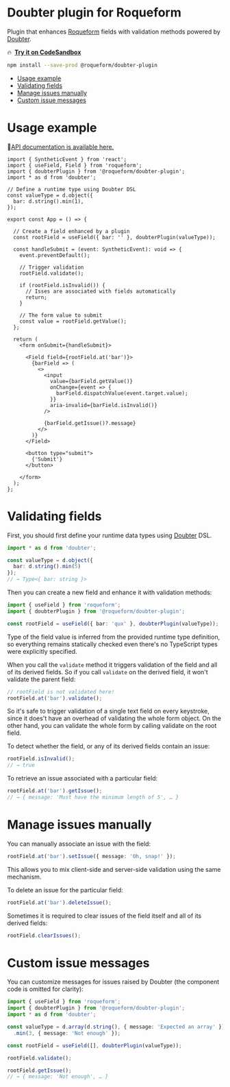 # Doubter plugin for Roqueform

Plugin that enhances [Roqueform](https://github.com/smikhalevski/roqueform#readme) fields with validation methods
powered by [Doubter](https://github.com/smikhalevski/doubter#readme).

🔥&ensp;[**Try it on CodeSandbox**](https://codesandbox.io/s/roqueform-doubter-plugin-example-74hkgw)

```sh
npm install --save-prod @roqueform/doubter-plugin
```

- [Usage example](#usage-example)
- [Validating fields](#validating-fields)
- [Manage issues manually](#manage-issues-manually)
- [Custom issue messages](#custom-issue-messages)

# Usage example

🔎[API documentation is available here.](https://smikhalevski.github.io/roqueform/modules/doubter_plugin_src_main.html)

```tsx
import { SyntheticEvent } from 'react';
import { useField, Field } from 'roqueform';
import { doubterPlugin } from '@roqueform/doubter-plugin';
import * as d from 'doubter';

// Define a runtime type using Doubter DSL
const valueType = d.object({
  bar: d.string().min(1),
});

export const App = () => {

  // Create a field enhanced by a plugin
  const rootField = useField({ bar: '' }, doubterPlugin(valueType));

  const handleSubmit = (event: SyntheticEvent): void => {
    event.preventDefault();

    // Trigger validation
    rootField.validate();

    if (rootField.isInvalid()) {
      // Isses are associated with fields automatically
      return;
    }

    // The form value to submit
    const value = rootField.getValue();
  };

  return (
    <form onSubmit={handleSubmit}>

      <Field field={rootField.at('bar')}>
        {barField => (
          <>
            <input
              value={barField.getValue()}
              onChange={event => {
                barField.dispatchValue(event.target.value);
              }}
              aria-invalid={barField.isInvalid()}
            />

            {barField.getIssue()?.message}
          </>
        )}
      </Field>

      <button type="submit">
        {'Submit'}
      </button>

    </form>
  );
};
```

# Validating fields

First, you should first define your runtime data types using [Doubter](https://github.com/smikhalevski/doubter#readme)
DSL.

```ts
import * as d from 'doubter';

const valueType = d.object({
  bar: d.string().min(5)
});
// → Type<{ bar: string }>
```

Then you can create a new field and enhance it with validation methods:

```ts
import { useField } from 'roqueform';
import { doubterPlugin } from '@roqueform/doubter-plugin';

const rootField = useField({ bar: 'qux' }, doubterPlugin(valueType));
```

Type of the field value is inferred from the provided runtime type definition, so everything remains statically checked
even there's no TypeScript types were explicitly specified.

When you call the `validate` method it triggers validation of the field and all of its derived fields. So if you call
`validate` on the derived field, it won't validate the parent field:

```ts
// rootField is not validated here! 
rootField.at('bar').validate();
```

So it's safe to trigger validation of a single text field on every keystroke, since it does't have an overhead of
validating the whole form object. On the other hand, you can validate the whole form by calling validate on the root
field.

To detect whether the field, or any of its derived fields contain an issue:

```ts
rootField.isInvalid();
// → true
```

To retrieve an issue associated with a particular field:

```ts
rootField.at('bar').getIssue();
// → { message: 'Must have the minimum length of 5', … }
```

# Manage issues manually

You can manually associate an issue with the field:

```ts
rootField.at('bar').setIssue({ message: 'Oh, snap!' });
```

This allows you to mix client-side and server-side validation using the same mechanism.

To delete an issue for the particular field:

```ts
rootField.at('bar').deleteIssue();
```

Sometimes it is required to clear issues of the field itself and all of its derived fields:

```ts
rootField.clearIssues();
```

# Custom issue messages

You can customize messages for issues raised by Doubter (the component code is omitted for clarity):

```ts
import { useField } from 'roqueform';
import { doubterPlugin } from '@roqueform/doubter-plugin';
import * as d from 'doubter';

const valueType = d.array(d.string(), { message: 'Expected an array' })
  .min(3, { message: 'Not enough' });

const rootField = useField([], doubterPlugin(valueType));

rootField.validate();

rootField.getIssue();
// → { message: 'Not enough', … }
```
